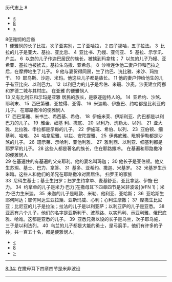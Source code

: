 ﻿





 历代志上 8




* [<](bible/1CH07.md)
* [8](bible/1CH.md)
* [>](bible/1CH09.md)



 
8便雅悯的后裔  
1  便雅悯的长子比拉，次子亚实别，三子亚哈拉， 
2 四子挪哈，五子拉法。 
3  比拉的儿子是亚大、基拉、亚比忽、 
4  亚比书、乃幔、亚何亚、 
5  基拉、示孚汛、户兰。 
6  以忽的儿子作迦巴居民的族长，被掳到玛拿辖； 
7  以忽的儿子乃幔、亚希亚、基拉也被掳去。基拉生乌撒、亚希忽。 
8  沙哈连休他二妻户伸和巴拉之后，在摩押地生了儿子。 
9 他与妻贺得同房，生了约巴、洗比雅、米沙、玛拉干、 
10  耶乌斯、沙迦、米玛。他这些儿子都是族长。 
11 他的妻户伸给他生的儿子有亚比突、以利巴力。 
12  以利巴力的儿子是希伯、米珊、沙麦。沙麦建立阿挪和罗德二城与其村庄。 在亚雅 的便雅悯人  
13 又有比利亚和示玛是亚雅 居民的族长，是驱逐迦特人的。 
14  亚希约、沙煞、耶利末、 
15  西巴第雅、亚拉得、亚得、 
16  米迦勒、伊施巴、约哈都是比利亚的儿子。 在耶路撒冷的便雅悯人  
17  西巴第雅、米书兰、希西基、希伯、 
18  伊施米莱、伊斯利亚、约巴都是以利巴力的儿子。 
19  雅金、细基 利、撒底、 
20  以利乃、洗勒太、以列、 
21  亚大雅、比拉雅、申拉都是示每的儿子。 
22  伊施班、希伯、以列、 
23  亚伯顿、细基利、哈难、 
24  哈拿尼雅、以拦、安陀提雅、 
25  伊弗底雅、毗努伊勒都是沙煞的儿子。 
26  珊示莱、示哈利、亚他利雅、 
27  雅利西、以利亚、细基利都是耶罗罕的儿子。 
28 这些人都是著名的族长，住在耶路撒冷。 在基遍和耶路撒冷的便雅悯人  
29 在基遍住的有基遍的父亲耶利。他的妻名叫玛迦； 
30 他长子是亚伯顿。他又生苏珥、基士、巴力、拿答、 
31  基多、亚希约、撒迦、米基罗。 
32  米基罗生示米暗。这些人和他们的弟兄在耶路撒冷对面居住。 扫罗王的家族  
33  尼珥生基士；基士生扫罗；扫罗生约拿单、麦基舒亚、亚比拿达、伊施·巴力。 
34  约拿单的儿子是米力·巴力[在撒母耳下四章四节是米非波设](#FN 1)；米力·巴力生米迦。 
35  米迦的儿子是毗敦、米勒、他利亚、亚哈斯； 
36  亚哈斯生耶何阿达；耶何阿达生亚拉篾、亚斯玛威、心利；心利生摩撒； 
37  摩撒生比尼亚；比尼亚的儿子是拉法；拉法的儿子是以利亚萨；以利亚萨的儿子是亚悉。 
38  亚悉有六个儿子，他们的名字是亚斯利干、波基路、以实玛利、示亚利雅、俄巴底雅、哈难。这都是亚悉的儿子。 
39  亚悉兄弟以设的长子是乌兰，次子耶乌施，三子是以利法列。 
40  乌兰的儿子都是大能的勇士，是弓箭手，他们有许多的子孙，共一百五十名，都是便雅悯人。 
* [<](bible/1CH07.md)
* [8](bible/1CH.md)
* [>](bible/1CH09.md)





---


[8:34:](#V34)
在撒母耳下四章四节是米非波设




---










